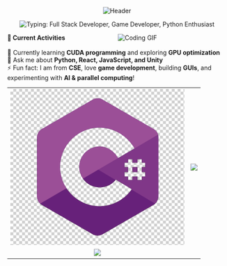 <!-- Masterhead / Banner -->
<p align="center">
  <img src="https://capsule-render.vercel.app/api?type=waving&color=gradient&height=200&section=header&text=Hi%20there!%20👋%20I'm%20Erfan%20Khan&fontSize=40&fontAlignY=35&animation=twinkling" alt="Header" />
</p>

<!-- Typing SVG Tagline -->
<p align="center">
  <img src="https://readme-typing-svg.herokuapp.com?size=24&color=36BCF7&lines=Full+Stack+Developer;Game+Developer;Python+Enthusiast" alt="Typing: Full Stack Developer, Game Developer, Python Enthusiast" />
</p>

<!-- Side-by-side text and GIF -->
<p>
  <img src="https://media0.giphy.com/media/v1.Y2lkPTc5MGI3NjExZnA1Mmo0ZHhzd3lvdXE1cXlpZ2E0bjFteTBuYTV0cHY3emdma2Q2YyZlcD12MV9pbnRlcm5hbF9naWZfYnlfaWQmY3Q9Zw/GghGKaZ8JeHJx0apQC/giphy.gif" alt="Coding GIF" width="250" align="right" style="margin-left: 20px;"/>
  
  <b>🚀 Current Activities</b><br><br>
  🔭 Currently learning <b>CUDA programming</b> and exploring <b>GPU optimization</b><br>
  💬 Ask me about <b>Python, React, JavaScript, and Unity</b><br>
  ⚡ Fun fact: I am from <b>CSE</b>, love <b>game development</b>, building <b>GUIs</b>, and experimenting with <b>AI & parallel computing</b>!
</p>

<table>
  <tr>
    <td><img src="images/gameDevelopment/c1.png" width="400" /></td>
    <td><img src="media/pic5.png" width="400" /></td>
  </tr>
  <tr>
    <td style="text-align:center;"><img src="media/pic3.png" width="400" /></td>
  </tr>
</table>  

